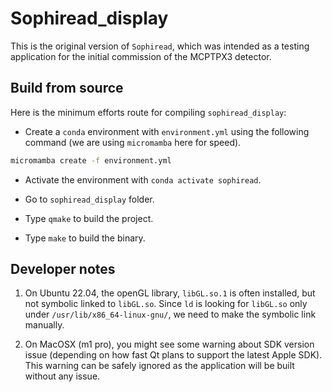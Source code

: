 # Sophiread_display

This is the original version of `Sophiread`, which was intended as a testing
application for the initial commission of the MCPTPX3 detector.

## Build from source

Here is the minimum efforts route for compiling `sophiread_display`:

- Create a `conda` environment with `environment.yml` using the following command (we are using `micromamba` here for speed).

```bash
micromamba create -f environment.yml
```

- Activate the environment with `conda activate sophiread`.

- Go to `sophiread_display` folder.

- Type `qmake` to build the project.

- Type `make` to build the binary.

## Developer notes

1. On Ubuntu 22.04, the openGL library, `libGL.so.1` is often installed, but not symbolic linked to `libGL.so`. Since `ld` is looking for `libGL.so` only under `/usr/lib/x86_64-linux-gnu/`, we need to make the symbolic link manually.

2. On MacOSX (m1 pro), you might see some warning about SDK version issue (depending on how fast Qt plans to support the latest Apple SDK). This warning can be safely ignored as the application will be built without any issue.
